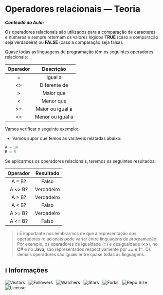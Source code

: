 <!-- Título -->
# Operadores relacionais — Teoria

***Conteúdo da Aula:***

Os operadores relacionais são utilizados para a comparação de caracteres e números e sempre retornam os valores lógicos **TRUE** (caso a comparação seja verdadeira) ou **FALSE** (caso a comparação seja falsa).

Quase todas as linguagens de programação têm os seguintes operadores relacionais:

| Operador | Descrição |
| :------: | :-------: |
| = | Igual a |
| <> | Diferente de |
| > | Maior que |
| < | Menor que |
| >= | Maior ou igual a |
| <= | Menor ou igual a |

Vamos verificar o seguinte exemplo:

* Vamos supor que temos as variáveis relatadas abaixo:

```c
A = 10
B = 5
```

Se aplicarmos os operadores relacionais, teremos os seguintes resultados:

| Operador | Resultado |
| :------: | :-------: |
| A = B? | Falso |
| A <> B? | Verdadeiro |
| A > B? | Verdadeiro |
| A < B? | Falso |
| A >= B? | Verdadeiro |
| A <= B? | Falso |

> &#8505;
> É importante nos lembrarmos de que a representação dos operadores relacionais pode variar entre linguagens de programação.
> Por exemplo, os operadores de igualdade (**=**) e desigualdade (**<>**), no **C#** e no **Java**, são representados respectivamente por **==** e **!=**.
> Os demais operadores são iguais entre quase todas as linguagens.

<!-- Information -->
## &#8505; Informações

![Visitors](https://api.visitorbadge.io/api/visitors?path=Devsgeeknerd%2Fcla-ope-rel-teo-ope-ari-rel-log-log-par-pro-com-bas&label=Visitantes&labelColor=%23f9e64f&countColor=%23008000&style=plastic "Total de Visitas")
&nbsp;
![Followers](https://img.shields.io/github/followers/Devsgeeknerd?style=p&label=Seguidores&labelColor=f9e64f&color=008000 "Total de Seguidores")
&nbsp;
![Watchers](https://img.shields.io/github/watchers/Devsgeeknerd/cla-ope-rel-teo-ope-ari-rel-log-log-par-pro-com-bas?style=p&label=Observadores&labelColor=f9e64f&color=008000 "Total de Observadores")
&nbsp;
![Stars](https://img.shields.io/github/stars/Devsgeeknerd/cla-ope-rel-teo-ope-ari-rel-log-log-par-pro-com-bas?style=p&label=Estrelas&labelColor=f9e64f&color=008000 "Total de Estrelas")
&nbsp;
![Forks](https://img.shields.io/github/forks/Devsgeeknerd/cla-ope-rel-teo-ope-ari-rel-log-log-par-pro-com-bas?style=p&label=Bifurcações&labelColor=f9e64f&color=008000 "Total de Bifurcações")
&nbsp;
![Repo Size](https://img.shields.io/github/repo-size/Devsgeeknerd/cla-ope-rel-teo-ope-ari-rel-log-log-par-pro-com-bas?style=p&label=Tamanho&labelColor=f9e64f&color=008000& "Tamanho do Repositório")
&nbsp;
![License](https://img.shields.io/github/license/Devsgeeknerd/cla-ope-rel=teo-ope-ari-rel-log-log-par-pro-com-bas?style=p&label=Licença&labelColor=f9e64f&color=008000 "Licença do Repositório")
